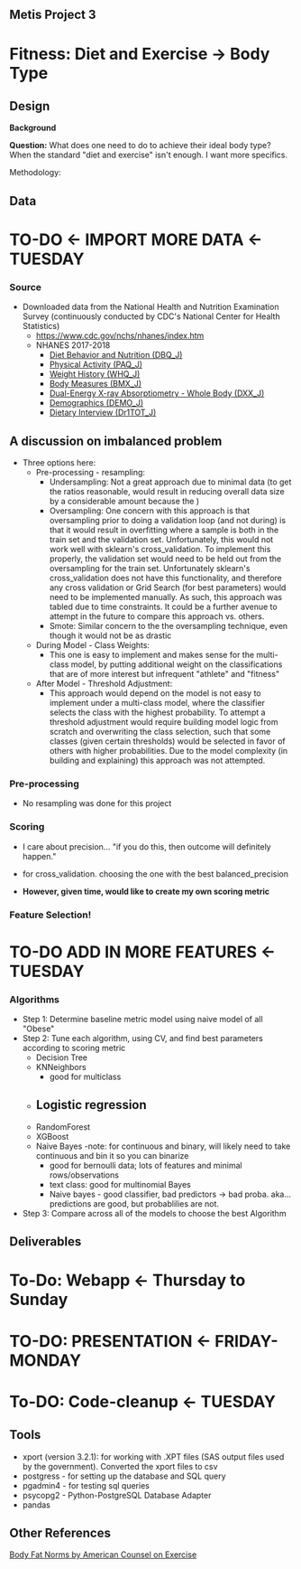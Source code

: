 ## Metis Project 3

# Fitness: Diet and Exercise -> Body Type

## Design
**Background**


**Question:** What does one need to do to achieve their ideal body type? When the standard "diet and exercise" isn't enough. I want more specifics.

Methodology:

## Data

# TO-DO <- IMPORT MORE DATA <- TUESDAY

### Source
- Downloaded data from the National Health and Nutrition Examination Survey (continuously conducted by CDC's National Center for Health Statistics) 
    - https://www.cdc.gov/nchs/nhanes/index.htm
    - NHANES 2017-2018
        - [Diet Behavior and Nutrition (DBQ_J)](https://wwwn.cdc.gov/Nchs/Nhanes/2017-2018/DBQ_J.htm)
        - [Physical Activity (PAQ_J)](https://wwwn.cdc.gov/Nchs/Nhanes/2017-2018/PAQ_J.htm)
        - [Weight History (WHQ_J)](https://wwwn.cdc.gov/Nchs/Nhanes/2017-2018/WHQ_J.htm)
        - [Body Measures (BMX_J)](https://wwwn.cdc.gov/Nchs/Nhanes/2017-2018/BMX_J.htm)
        - [Dual-Energy X-ray Absorptiometry - Whole Body (DXX_J)](https://wwwn.cdc.gov/Nchs/Nhanes/2017-2018/DXX_J.htm)
        - [Demographics (DEMO_J)](https://wwwn.cdc.gov/Nchs/Nhanes/2017-2018/DEMO_J.htm)
        - [Dietary Interview (Dr1TOT_J)](https://wwwn.cdc.gov/Nchs/Nhanes/2017-2018/DR1TOT_J.htm)



## A discussion on imbalanced problem
- Three options here:
    - Pre-processing - resampling:
        - Undersampling: Not a great approach due to minimal data (to get the ratios reasonable, would result in reducing overall data size by a considerable amount because the )
        - Oversampling: One concern with this approach is that oversampling prior to doing a validation loop (and not during) is that it would result in overfitting where a sample is both in the train set and the validation set. Unfortunately, this would not work well with sklearn's cross_validation. To implement this properly, the validation set would need to be held out from the oversampling for the train set. Unfortunately sklearn's cross_validation does not have this functionality, and therefore any cross validation or Grid Search (for best parameters) would need to be implemented manually. As such, this approach was tabled due to time constraints. It could be a further avenue to attempt in the future to compare this approach vs. others.
        - Smote: Similar concern to the the oversampling technique, even though it would not be as drastic
    - During Model - Class Weights:
        - This one is easy to implement and makes sense for the multi-class model, by putting additional weight on the classifications that are of more interest but infrequent "athlete" and "fitness"
    - After Model - Threshold Adjustment:
        - This approach would depend on the model is not easy to implement under a multi-class model, where the classifier selects the class with the highest probability. To attempt a threshold adjustment would require building model logic from scratch and overwriting the class selection, such that some classes (given certain thresholds) would be selected in favor of others with higher probabilities. Due to the model complexity (in building and explaining) this approach was not attempted.

### Pre-processing
 - No resampling was done for this project

### Scoring
- I care about precision... "if you do this, then outcome will definitely happen."
- for cross_validation. choosing the one with the best balanced_precision

- **However, given time, would like to create my own scoring metric**

### Feature Selection!

# TO-DO ADD IN MORE FEATURES <- TUESDAY


### Algorithms
- Step 1: Determine baseline metric model using naive model of all "Obese"
- Step 2: Tune each algorithm, using CV, and find best parameters according to scoring metric
    - Decision Tree
    - KNNeighbors
        - good for multiclass
    - Logistic regression
        - 
    - RandomForest
    - XGBoost
    - Naive Bayes
        -note: for continuous and binary, will likely need to take continuous and bin it so you can binarize
        - good for bernoulli data; lots of features and minimal rows/observations
        - text class: good for multinomial Bayes
        - Naive bayes - good classifier, bad predictors -> bad proba. aka... predictions are good, but probablilies are not.
- Step 3: Compare across all of the models to choose the best Algorithm


## Deliverables
# To-Do: Webapp <- Thursday to Sunday
# TO-DO: PRESENTATION <- FRIDAY- MONDAY

# To-DO: Code-cleanup <- TUESDAY



## Tools
- xport (version 3.2.1): for working with .XPT files (SAS output files used by the government). Converted the xport files to csv
- postgress - for setting up the database and SQL query
- pgadmin4 - for testing sql queries
- psycopg2 - Python-PostgreSQL Database Adapter
- pandas


## Other References
[Body Fat Norms by American Counsel on Exercise](https://www.acefitness.org/education-and-resources/lifestyle/tools-calculators/percent-body-fat-calculator/)
